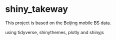 # shiny_takeway

This project is based on the Beijing mobile BS data.

using tidyverse, shinythemes, plotly and shinyjs